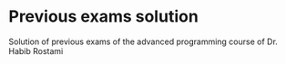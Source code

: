 # Previous exams solution

Solution of previous exams of the advanced programming course of Dr. Habib Rostami
